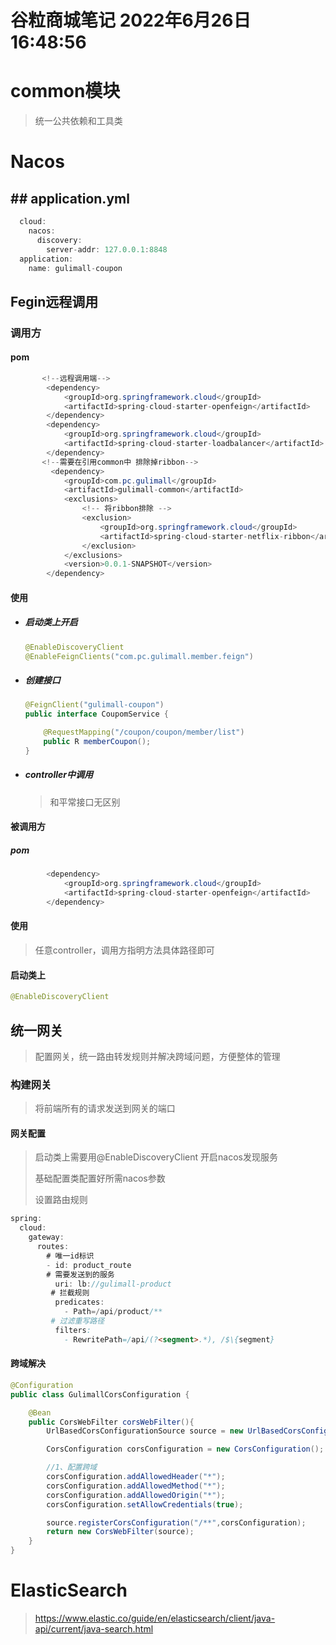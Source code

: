 # 谷粒商城笔记 2022年6月26日16:48:56

# common模块

> 统一公共依赖和工具类

# Nacos

## ## application.yml

```java
  cloud:
    nacos:
      discovery:
        server-addr: 127.0.0.1:8848
  application:
    name: gulimall-coupon
```

## Fegin远程调用

### 调用方

#### pom

```java
       <!--远程调用端-->
        <dependency>
            <groupId>org.springframework.cloud</groupId>
            <artifactId>spring-cloud-starter-openfeign</artifactId>
        </dependency>
        <dependency>
            <groupId>org.springframework.cloud</groupId>
            <artifactId>spring-cloud-starter-loadbalancer</artifactId>
        </dependency>
       <!--需要在引用common中 排除掉ribbon-->
         <dependency>
            <groupId>com.pc.gulimall</groupId>
            <artifactId>gulimall-common</artifactId>
            <exclusions>
                <!-- 将ribbon排除 -->
                <exclusion>
                    <groupId>org.springframework.cloud</groupId>
                    <artifactId>spring-cloud-starter-netflix-ribbon</artifactId>
                </exclusion>
            </exclusions>
            <version>0.0.1-SNAPSHOT</version>
        </dependency>
```

#### 使用

* ##### 启动类上开启
  
  ```java
  @EnableDiscoveryClient
  @EnableFeignClients("com.pc.gulimall.member.feign")
  ```

* ##### 创建接口
  
  ```java
  @FeignClient("gulimall-coupon")
  public interface CoupomService {
  
      @RequestMapping("/coupon/coupon/member/list")
      public R memberCoupon();
  }
  ```

* ##### controller中调用
  
  > 和平常接口无区别

#### 被调用方

##### pom

```java
        <dependency>
            <groupId>org.springframework.cloud</groupId>
            <artifactId>spring-cloud-starter-openfeign</artifactId>
        </dependency>
```

#### 使用

> 任意controller，调用方指明方法具体路径即可

#### 启动类上

```java
@EnableDiscoveryClient
```

## 统一网关

> 配置网关，统一路由转发规则并解决跨域问题，方便整体的管理

### 构建网关

> 将前端所有的请求发送到网关的端口

#### 网关配置

> 启动类上需要用@EnableDiscoveryClient 开启nacos发现服务
> 
> 基础配置类配置好所需nacos参数
> 
> 设置路由规则

```java
spring:
  cloud:
    gateway:
      routes:
        # 唯一id标识
        - id: product_route
        # 需要发送到的服务
          uri: lb://gulimall-product
         # 拦截规则
          predicates:
            - Path=/api/product/**
         # 过滤重写路径 
          filters:
            - RewritePath=/api/(?<segment>.*), /$\{segment}
```

#### 跨域解决

```java
@Configuration
public class GulimallCorsConfiguration {

    @Bean
    public CorsWebFilter corsWebFilter(){
        UrlBasedCorsConfigurationSource source = new UrlBasedCorsConfigurationSource();

        CorsConfiguration corsConfiguration = new CorsConfiguration();

        //1、配置跨域
        corsConfiguration.addAllowedHeader("*");
        corsConfiguration.addAllowedMethod("*");
        corsConfiguration.addAllowedOrigin("*");
        corsConfiguration.setAllowCredentials(true);

        source.registerCorsConfiguration("/**",corsConfiguration);
        return new CorsWebFilter(source);
    }
}
```

# ElasticSearch

> https://www.elastic.co/guide/en/elasticsearch/client/java-api/current/java-search.html
